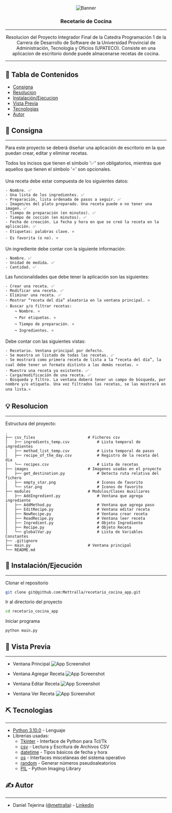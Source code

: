 <p align="center">
 <img src=https://drive.google.com/uc?export=view&id=1gPr8aZ6T70vbZ4W6mSjCt1DXYtrLI26n alt="Banner"></a>
</p>
<h3 align="center">Recetario de Cocina</h3>

---

<p align="center"> Resolucion del Proyecto Integrador Final de la Catedra Programación 1 de la Carrera de Desarrollo de Software de la Universidad Provincial de Administración, Tecnologia y Oficios (UPATECO). Consiste en una aplicacion de escritorio donde puede almacenarse recetas de cocina.
    <br> 
</p>

---

## 📝 Tabla de Contenidos
- [Consigna](#problem_statement)
- [Resolucion](#idea)
- [Instalación/Ejecucion](#getting_started)
- [Vista Previa](#usage)
- [Tecnologias](#tech_stack)
- [Autor](#authors)


## 🧐 Consigna <a name = "problem_statement"></a>
---
Para este proyecto se deberá diseñar una aplicación de escritorio en la que puedan crear, editar y eliminar recetas.

Todos los incisos que tienen el símbolo '✅' son obligatorios, mientras que aquellos que tienen el símbolo '⭐' son opcionales.

Una receta debe estar compuesta de los siguientes datos:

    - Nombre. ✅
    - Una lista de los ingredientes. ✅
    - Preparación, lista ordenada de pasos a seguir. ✅
    - Imagen/es del plato preparado. Una receta puede o no tener una imagen. ✅
    - Tiempo de preparación (en minutos). ✅
    - Tiempo de cocción (en minutos). ✅
    - Fecha de creación. La fecha y hora en que se creó la receta en la aplicación. ✅
    - Etiquetas: palabras clave. ⭐
    - Es favorita (o no). ⭐

Un ingrediente debe contar con la siguiente información:

    - Nombre. ✅
    - Unidad de medida. ✅
    - Cantidad. ✅

Las funcionalidades que debe tener la aplicación son las siguientes:

    - Crear una receta. ✅
    - Modificar una receta. ✅
    - Eliminar una receta. ✅
    - Mostrar “receta del día” aleatoria en la ventana principal. ⭐
    - Buscar y/o filtrar recetas:
        ¬ Nombre. ⭐
        ¬ Por etiquetas. ⭐
        ¬ Tiempo de preparación. ⭐
        ¬ Ingredientes. ⭐

Debe contar con las siguientes vistas:

    - Recetario. Ventana principal por defecto.
    - Se muestra un listado de todas las recetas. ✅
    - Se mostrará como primera receta de lista a la “receta del día”, la cual debe tener un formato distinto a las demás recetas. ⭐
    - Muestra una receta ya existente. ✅
    - Carga/modificación de una receta. ✅
    - Búsqueda y filtro. La ventana deberá tener un campo de búsqueda, por nombre y/o etiqueta. Una vez filtrados las recetas, se las mostrará en una lista.⭐


## 💡 Resolucion <a name = "idea"></a>
---

Estructura del proyecto:

    .
    ├── csv_files                       # Ficheros csv
    │   ├── ingredients_temp.csv            # Lista temporal de ingredientes
    │   ├── method_list_temp.csv            # Lista temporal de pasos
    │   ├── recipe_of_the_day.csv           # Registro de la receta del dia
    │   └── recipes.csv                     # Lista de recetas
    ├── images                          # Imagenes usadas en el proyecto
    │   ├── get_destination.py              # Detecta ruta relativa del fichero
    │   ├── empty_star.png                  # Iconos de favorito
    │   └── star.png                        # Iconos de favorito
    ├── modules                         # Modulos/Clases Auxiliares
    │   ├── AddIngredient.py                # Ventana que agrega ingrediente
    │   ├── AddMethod.py                    # Ventana que agrega paso
    │   ├── EditRecipe.py                   # Ventana editar receta
    │   ├── NewRecipe.py                    # Ventana crear receta
    │   ├── ReadRecipe.py                   # Ventana leer receta
    │   ├── Ingredient.py                   # Objeto Ingrediente
    │   ├── Recipe.py                       # Objeto Receta
    │   └── globalVar.py                    # Lista de Variables Constantes
    ├── .gitignore                            
    ├── main.py                         # Ventana principal
    └── README.md

## 🏁 Instalación/Ejecución <a name = "getting_started"></a>
---

Clonar el repositorio

```bash
git clone git@github.com:Mettralla/recetario_cocina_app.git
```

Ir al directorio del proyecto

```bash
cd recetario_cocina_app
```

Iniciar programa

```bash
python main.py
```

## 🎈 Vista Previa <a name="usage"></a>
---

- Ventana Principal
![App Screenshot](https://drive.google.com/uc?export=view&id=1EQMfyEnTBAVv_2S9p819i3daVu2uNfUT)

- Ventana Agregar Receta
![App Screenshot](https://drive.google.com/uc?export=view&id=1lPLi8Iu2l4V33RcDV900WpURVBbzx3JS)

- Ventana Editar Receta
![App Screenshot](https://drive.google.com/uc?export=view&id=1HeO9ecogyfXjUoVZsd8tpEZt8MGsmBGE)

- Ventana Ver Receta
![App Screenshot](https://drive.google.com/uc?export=view&id=1BkQi30wDJ-kj1drPEkVBkZl206x4LflN)

## ⛏️ Tecnologias <a name = "tech_stack"></a>
---
- [Python 3.10.0](https://www.python.org) - Lenguaje
- Librerias usadas:
    - [Tkinter](https://docs.python.org/es/3/library/tkinter.html) - Interface de Python para Tcl/Tk
    - [csv](https://docs.python.org/3/library/csv.html) - Lectura y Escritura de Archivos CSV
    - [datetime](https://docs.python.org/es/3/library/datetime.html) - Tipos básicos de fecha y hora
    - [os](https://docs.python.org/es/3/library/datetime.html) - Interfaces misceláneas del sistema operativo
    - [random](https://docs.python.org/es/3.10/library/random.html?highlight=random#module-random) - Generar números pseudoaleatorios
    - [PIL](https://github.com/python-pillow/Pillow/) - Python Imaging Library

## ✍️ Autor <a name = "authors"></a>
---
- Daniel Tejerina ([@mettralla](https://github.com/mettralla)) - [Linkedin](https://www.linkedin.com/in/daniel-alejandro-tejerina/)
